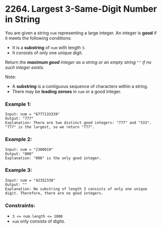 # 2264. Largest 3-Same-Digit Number in String

You are given a string `num` representing a large integer. An integer is **good** if it meets the following conditions:

- It is a **substring** of `num` with length `3`.
- It consists of only one unique digit.

Return *the **maximum good** integer as a string or an empty string* `""` *if no such integer exists.*

Note:

- A **substring** is a contiguous sequence of characters within a string.
- There may be **leading zeroes** in `num` or a good integer.


### Example 1:

```text
Input: num = "6777133339"
Output: "777"
Explanation: There are two distinct good integers: "777" and "333".
"777" is the largest, so we return "777".
```

### Example 2:

```text
Input: num = "2300019"
Output: "000"
Explanation: "000" is the only good integer.
```

### Example 3:

```text
Input: num = "42352338"
Output: ""
Explanation: No substring of length 3 consists of only one unique digit. Therefore, there are no good integers.
``` 

### Constraints:

- `3 <= num.length <= 1000`
- `num` only consists of digits.
